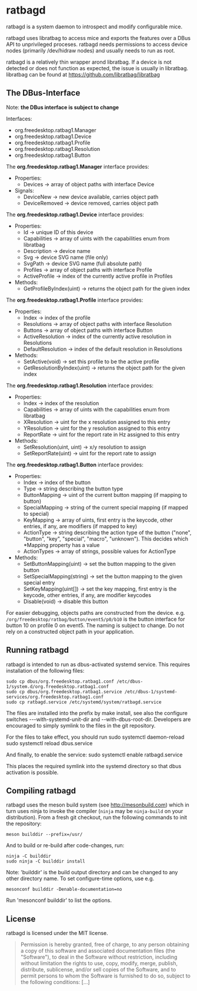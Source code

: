 ratbagd
=======

ratbagd is a system daemon to introspect and modify configurable mice.

ratbagd uses libratbag to access mice and exports the features over a DBus
API to unprivileged proceses. ratbagd needs permissions to access device
nodes (primarily /dev/hidraw nodes) and usually needs to run as root.

ratbagd is a relatively thin wrapper arond libratbag. If a device is not
detected or does not function as expected, the issue is usually in
libratbag. libratbag can be found at
   https://github.com/libratbag/libratbag

The DBus-Interface
------------------

Note: **the DBus interface is subject to change**

Interfaces:
-  org.freedesktop.ratbag1.Manager
-  org.freedesktop.ratbag1.Device
-  org.freedesktop.ratbag1.Profile
-  org.freedesktop.ratbag1.Resolution
-  org.freedesktop.ratbag1.Button

The **org.freedesktop.ratbag1.Manager** interface provides:
- Properties:
  - Devices -> array of object paths with interface Device
- Signals:
  - DeviceNew -> new device available, carries object path
  - DeviceRemoved -> device removed, carries object path

The **org.freedesktop.ratbag1.Device** interface provides:
- Properties:
  - Id -> unique ID of this device
  - Capabilities -> array of uints with the capabilities enum from libratbag
  - Description -> device name
  - Svg -> device SVG name (file only)
  - SvgPath -> device SVG name (full absolute path)
  - Profiles -> array of object paths with interface Profile
  - ActiveProfile -> index of the currently active profile in Profiles
- Methods:
  - GetProfileByIndex(uint) -> returns the object path for the given index

The **org.freedesktop.ratbag1.Profile** interface provides:
- Properties:
  - Index -> index of the profile
  - Resolutions -> array of object paths with interface Resolution
  - Buttons -> array of object paths with interface Button
  - ActiveResolution -> index of the currently active resolution in Resolutions
  - DefaultResolution -> index of the default resolution in Resolutions
- Methods:
  - SetActive(void) -> set this profile to be the active profile
  - GetResolutionByIndex(uint) -> returns the object path for the given index

The **org.freedesktop.ratbag1.Resolution** interface provides:
- Properties:
  - Index -> index of the resolution
  - Capabilities -> array of uints with the capabilities enum from libratbag
  - XResolution -> uint for the x resolution assigned to this entry
  - YResolution -> uint for the y resolution assigned to this entry
  - ReportRate -> uint for the report rate in Hz assigned to this entry
- Methods:
  - SetResolution(uint, uint) -> x/y resolution to assign
  - SetReportRate(uint) -> uint for the report rate to assign

The **org.freedesktop.ratbag1.Button** interface provides:
- Properties:
  - Index -> index of the button
  - Type -> string describing the button type
  - ButtonMapping -> uint of the current button mapping (if mapping to button)
  - SpecialMapping -> string of the current special mapping (if mapped to special)
  - KeyMapping -> array of uints, first entry is the keycode, other entries, if any, are modifiers (if mapped to key)
  - ActionType -> string describing the action type of the button ("none", "button", "key", "special", "macro", "unknown"). This decides which *Mapping  property has a value
  - ActionTypes -> array of strings, possible values for ActionType
- Methods:
  - SetButtonMapping(uint) -> set the button mapping to the given button
  - SetSpecialMapping(string) -> set the button mapping to the given special entry
  - SetKeyMapping(uint[]) -> set the key mapping, first entry is the keycode, other entries, if any, are modifier keycodes
  - Disable(void) -> disable this button

For easier debugging, objects paths are constructed from the device. e.g.
`/org/freedesktop/ratbag/button/event5/p0/b10` is the button interface for
button 10 on profile 0 on event5. The naming is subject to change. Do not
rely on a constructed object path in your application.

Running ratbagd
---------------

ratbagd is intended to run as dbus-activated systemd service. This requires
installation of the following files:

    sudo cp dbus/org.freedesktop.ratbag1.conf /etc/dbus-1/system.d/org.freedesktop.ratbag1.conf
    sudo cp dbus/org.freedesktop.ratbag1.service /etc/dbus-1/systemd-services/org.freedesktop.ratbag1.conf
    sudo cp ratbagd.service /etc/systemd/system/ratbagd.service

The files are installed into the prefix by make install, see also the
configure switches ---with-systemd-unit-dir and --with-dbus-root-dir.
Developers are encouraged to simply symlink to the files in the git
repository.

For the files to take effect, you should run
    sudo systemctl daemon-reload
    sudo systemctl reload dbus.service

And finally, to enable the service:
    sudo systemctl enable ratbagd.service

This places the required symlink into the systemd directory so that dbus
activation is possible.

Compiling ratbagd
-----------------

ratbagd uses the meson build system (see http://mesonbuild.com) which in
turn uses ninja to invoke the compiler (`ninja` may be `ninja-build` on your
distribution). From a fresh git checkout, run the following commands to init
the repository:

    meson builddir --prefix=/usr/

And to build or re-build after code-changes, run:

    ninja -C builddir
    sudo ninja -C builddir install

Note: 'builddir' is the build output directory and can be changed to any
other directory name. To set configure-time options, use e.g.

    mesonconf builddir -Denable-documentation=no

Run 'mesonconf builddir' to list the options.

License
-------

ratbagd is licensed under the MIT license.

> Permission is hereby granted, free of charge, to any person obtaining a
> copy of this software and associated documentation files (the "Software"),
> to deal in the Software without restriction, including without limitation
> the rights to use, copy, modify, merge, publish, distribute, sublicense,
> and/or sell copies of the Software, and to permit persons to whom the
> Software is furnished to do so, subject to the following conditions: [...]
